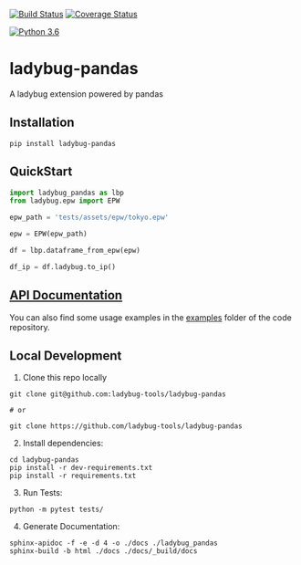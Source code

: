 [![Build Status](https://travis-ci.org/ladybug-tools/ladybug-pandas.svg?branch=master)](https://travis-ci.org/ladybug-tools/ladybug-pandas)
[![Coverage Status](https://coveralls.io/repos/github/ladybug-tools/ladybug-pandas/badge.svg?branch=master)](https://coveralls.io/github/ladybug-tools/ladybug-pandas)

[![Python 3.6](https://img.shields.io/badge/python-3.6-blue.svg)](https://www.python.org/downloads/release/python-360/)

# ladybug-pandas

A ladybug extension powered by pandas

## Installation
```console
pip install ladybug-pandas
```

## QuickStart
```python
import ladybug_pandas as lbp
from ladybug.epw import EPW

epw_path = 'tests/assets/epw/tokyo.epw'

epw = EPW(epw_path)

df = lbp.dataframe_from_epw(epw)

df_ip = df.ladybug.to_ip()

```

## [API Documentation](http://ladybug-tools.github.io/ladybug-pandas/docs)

You can also find some usage examples in the [examples](https://github.com/ladybug-tools/ladybug-pandas/blob/master/examples) folder of the code repository.


## Local Development
1. Clone this repo locally
```console
git clone git@github.com:ladybug-tools/ladybug-pandas

# or

git clone https://github.com/ladybug-tools/ladybug-pandas
```
2. Install dependencies:
```console
cd ladybug-pandas
pip install -r dev-requirements.txt
pip install -r requirements.txt
```

3. Run Tests:
```console
python -m pytest tests/
```

4. Generate Documentation:
```console
sphinx-apidoc -f -e -d 4 -o ./docs ./ladybug_pandas
sphinx-build -b html ./docs ./docs/_build/docs
```
